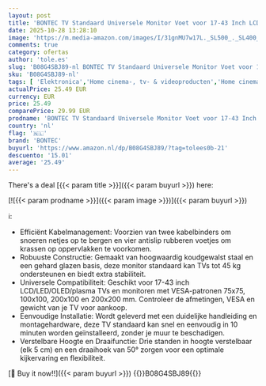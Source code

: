 ```yaml
---
layout: post
title: 'BONTEC TV Standaard Universele Monitor Voet voor 17-43 Inch LCD LED OLED Plasma TV  Verstelbaar in Hoogte met 50° Draaischarnier  Max VESA 200x200  Tot 45KG  Zwart'
date: 2025-10-28 13:28:10
image: 'https://m.media-amazon.com/images/I/31gnMU7w17L._SL500_._SL400_.jpg'
comments: true
category: ofertas
author: 'tole.es'
slug: 'B08G4SBJ89-nl BONTEC TV Standaard Universele Monitor Voet voor 17-43...'
sku: 'B08G4SBJ89-nl'
tags: [ 'Elektronica','Home cinema-, tv- & videoproducten','Home cinema-videoaccessoires','TV standaards','Tv-standaards & -muurbeugels','bontec','🇳🇱', ]
actualPrice: 25.49 EUR
currency: EUR
price: 25.49
comparePrice: 29.99 EUR
prodname: 'BONTEC TV Standaard Universele Monitor Voet voor 17-43 Inch LCD LED OLED Plasma TV  Verstelbaar in Hoogte met 50° Draaischarnier  Max VESA 200x200  Tot 45KG  Zwart'
country: 'nl'
flag: '🇳🇱'
brand: 'BONTEC'
buyurl: 'https://www.amazon.nl/dp/B08G4SBJ89/?tag=tolees0b-21'
descuento: '15.01'
average: '25.49'
---
```


There's a deal [{{< param title >}}]({{< param buyurl >}})  here:

[![{{< param prodname >}}]({{< param image >}})]({{< param buyurl >}})

ℹ️:

- Efficiënt Kabelmanagement: Voorzien van twee kabelbinders om snoeren netjes op te bergen en vier antislip rubberen voetjes om krassen op oppervlakken te voorkomen.
- Robuuste Constructie: Gemaakt van hoogwaardig koudgewalst staal en een gehard glazen basis, deze monitor standaard kan TVs tot 45 kg ondersteunen en biedt extra stabiliteit.
- Universele Compatibiliteit: Geschikt voor 17-43 inch LCD/LED/OLED/plasma TVs en monitoren met VESA-patronen 75x75, 100x100, 200x100 en 200x200 mm. Controleer de afmetingen, VESA en gewicht van je TV voor aankoop.
- Eenvoudige Installatie: Wordt geleverd met een duidelijke handleiding en montagehardware, deze TV standaard kan snel en eenvoudig in 10 minuten worden geïnstalleerd, zonder je muur te beschadigen.
- Verstelbare Hoogte en Draaifunctie: Drie standen in hoogte verstelbaar (elk 5 cm) en een draaihoek van 50° zorgen voor een optimale kijkervaring en flexibiliteit.

[🛒 Buy it now!!]({{< param buyurl >}})
{{<world>}}B08G4SBJ89{{</world>}}
